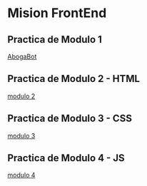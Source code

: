 # Mision FrontEnd
## Practica de Modulo 1

[AbogaBot](./modulo%201)

## Practica de Modulo 2 - HTML

[modulo 2](./modulo%202%20-%20HTML)

## Practica de Modulo 3 - CSS

[modulo 3](./modulo%203%20-%20CSS)

## Practica de Modulo 4 - JS

[modulo 4](./modulo%204%20-%20JS)
